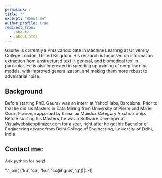 ```yaml
---
permalink: /
title: ""
excerpt: "About me"
author_profile: true
redirect_from: 
  - /about/
  - /about.html
---
```


Gaurav is currently a PhD Candididate in Machine Learning at University College London, United Kingdom. His research is focussed on information extraction from unstructured text in general, and biomedical text in particular. He is also interested in speeding up training of deep learning models, with improved generalization, and making them more robust to adversarial noise. 

Background
------
Before starting PhD, Gaurav was an intern at Yahoo! labs, Barcelona. Prior to that he did his Masters in Data Mining from University of Pierre and Marie Curie, France, supported by Erasmus Mundus Category A scholarship. Before starting his Masters, he was a Software Developer at Visualwebsiteoptimizer.com for a year, right after he got his Bachelor of Engineering degree from Delhi College of Engineering, University of Delhi, India.  


Contact me:
------
Ask python for help!

".".join( ['ku', 'ca', 'lcu', 'sc@hgnis', 'g'])[::-1]     